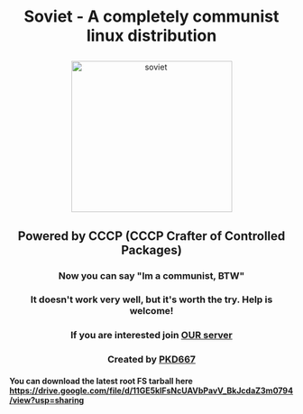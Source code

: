 # <p align="center">Soviet - A completely communist linux distribution</p>
<p align="center"><img width="285" height="268" alt="soviet" src="https://i.imgur.com/tjVd8Vy.png"></p>


## <p align="center">Powered by CCCP (CCCP Crafter of Controlled Packages)</p>

### <p align="center">Now you can say "Im a communist, BTW"</p>

### <p align="center">It doesn't work very well, but it's worth the try. Help is welcome!</p>

### <p align="center">If you are interested join [OUR server](https://discord.gg/UcJaRvRt) </p>

### <p align="center">Created by [PKD667](https://github.com/PKD667) </p>




#### You can download the latest root FS tarball here https://drive.google.com/file/d/11GE5klFsNcUAVbPavV_BkJcdaZ3m0794/view?usp=sharing

